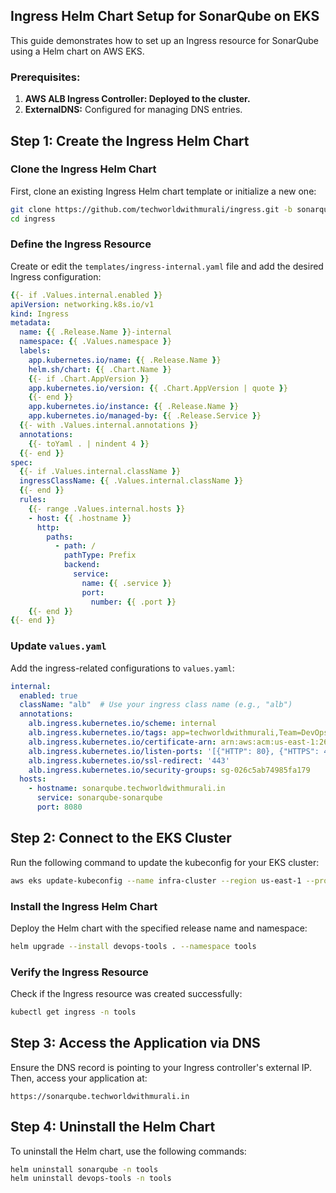 ## Ingress Helm Chart Setup for SonarQube on EKS

This guide demonstrates how to set up an Ingress resource for SonarQube using a Helm chart on AWS EKS.

### Prerequisites:
1. **AWS ALB Ingress Controller: Deployed to the cluster.**
2. **ExternalDNS:** Configured for managing DNS entries.

## Step 1: Create the Ingress Helm Chart

### Clone the Ingress Helm Chart

First, clone an existing Ingress Helm chart template or initialize a new one:

```bash
git clone https://github.com/techworldwithmurali/ingress.git -b sonarqube
cd ingress
```

### Define the Ingress Resource

Create or edit the `templates/ingress-internal.yaml` file and add the desired Ingress configuration:

```yaml
{{- if .Values.internal.enabled }}
apiVersion: networking.k8s.io/v1
kind: Ingress
metadata:
  name: {{ .Release.Name }}-internal
  namespace: {{ .Values.namespace }}
  labels:
    app.kubernetes.io/name: {{ .Release.Name }}
    helm.sh/chart: {{ .Chart.Name }}
    {{- if .Chart.AppVersion }}
    app.kubernetes.io/version: {{ .Chart.AppVersion | quote }}
    {{- end }}
    app.kubernetes.io/instance: {{ .Release.Name }}
    app.kubernetes.io/managed-by: {{ .Release.Service }}
  {{- with .Values.internal.annotations }}
  annotations:
    {{- toYaml . | nindent 4 }}
  {{- end }}
spec:
  {{- if .Values.internal.className }}
  ingressClassName: {{ .Values.internal.className }}
  {{- end }}
  rules:
    {{- range .Values.internal.hosts }}
    - host: {{ .hostname }}
      http:
        paths:
          - path: /
            pathType: Prefix
            backend:
              service:
                name: {{ .service }}
                port:
                  number: {{ .port }}
    {{- end }}
{{- end }}
```

### Update `values.yaml`

Add the ingress-related configurations to `values.yaml`:

```yaml
internal:
  enabled: true
  className: "alb"  # Use your ingress class name (e.g., "alb")
  annotations:
    alb.ingress.kubernetes.io/scheme: internal
    alb.ingress.kubernetes.io/tags: app=techworldwithmurali,Team=DevOps
    alb.ingress.kubernetes.io/certificate-arn: arn:aws:acm:us-east-1:266735810449:certificate/8a7cbcb1-774c-463f-ab3e-476437028686
    alb.ingress.kubernetes.io/listen-ports: '[{"HTTP": 80}, {"HTTPS": 443}]'
    alb.ingress.kubernetes.io/ssl-redirect: '443'
    alb.ingress.kubernetes.io/security-groups: sg-026c5ab74985fa179
  hosts:
    - hostname: sonarqube.techworldwithmurali.in
      service: sonarqube-sonarqube
      port: 8080
```

## Step 2: Connect to the EKS Cluster

Run the following command to update the kubeconfig for your EKS cluster:

```bash
aws eks update-kubeconfig --name infra-cluster --region us-east-1 --profile infra
```

### Install the Ingress Helm Chart

Deploy the Helm chart with the specified release name and namespace:

```bash
helm upgrade --install devops-tools . --namespace tools
```

### Verify the Ingress Resource

Check if the Ingress resource was created successfully:

```bash
kubectl get ingress -n tools
```

## Step 3: Access the Application via DNS

Ensure the DNS record is pointing to your Ingress controller's external IP. Then, access your application at:

```
https://sonarqube.techworldwithmurali.in
```

## Step 4: Uninstall the Helm Chart

To uninstall the Helm chart, use the following commands:

```bash
helm uninstall sonarqube -n tools
helm uninstall devops-tools -n tools
```
